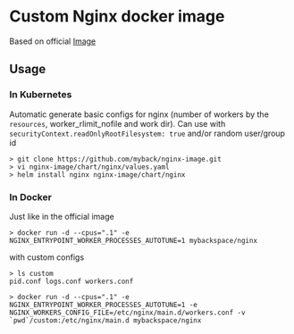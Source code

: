 # Custom Nginx docker image
Based on official [Image](https://github.com/nginxinc/docker-nginx/blob/1.23.1/stable/alpine)

## Usage
### In Kubernetes
Automatic generate basic configs for nginx (number of workers by the `resources`, worker_rlimit_nofile and work dir). Can use with `securityContext.readOnlyRootFilesystem: true` and/or random user/group id
```shell
> git clone https://github.com/myback/nginx-image.git
> vi nginx-image/chart/nginx/values.yaml
> helm install nginx nginx-image/chart/nginx
```

### In Docker
Just like in the official image
```shell
> docker run -d --cpus=".1" -e NGINX_ENTRYPOINT_WORKER_PROCESSES_AUTOTUNE=1 mybackspace/nginx
```

with custom configs
```shell
> ls custom
pid.conf logs.conf workers.conf

> docker run -d --cpus=".1" -e NGINX_ENTRYPOINT_WORKER_PROCESSES_AUTOTUNE=1 -e NGINX_WORKERS_CONFIG_FILE=/etc/nginx/main.d/workers.conf -v `pwd`/custom:/etc/nginx/main.d mybackspace/nginx
```
